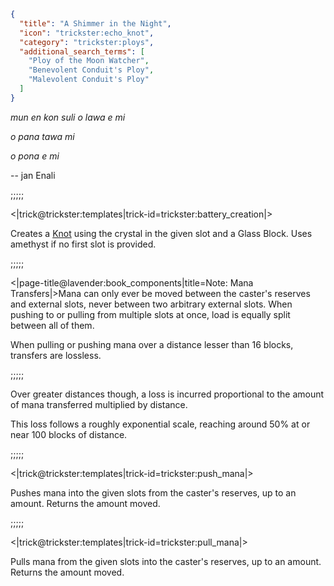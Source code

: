 ```json
{
  "title": "A Shimmer in the Night",
  "icon": "trickster:echo_knot",
  "category": "trickster:ploys",
  "additional_search_terms": [
    "Ploy of the Moon Watcher",
    "Benevolent Conduit's Ploy",
    "Malevolent Conduit's Ploy"
  ]
}
```

*mun en kon suli o lawa e mi*


*o pana tawa mi*


*o pona e mi*


-- jan Enali

;;;;;

<|trick@trickster:templates|trick-id=trickster:battery_creation|>

Creates a [Knot](^trickster:items/knots) using the crystal in the given slot and a Glass Block. Uses amethyst if no first slot is provided.

;;;;;

<|page-title@lavender:book_components|title=Note: Mana Transfers|>Mana can only ever be moved between the caster's 
reserves and external slots, never between two arbitrary external slots. 
When pushing to or pulling from multiple slots at once, load is equally split between all of them.


When pulling or pushing mana over a distance lesser than 16 blocks, transfers are lossless.

;;;;;

Over greater distances though, 
a loss is incurred proportional to the amount of mana transferred multiplied by distance.


This loss follows a roughly exponential scale, reaching around 50% at or near 100 blocks of distance.

;;;;;

<|trick@trickster:templates|trick-id=trickster:push_mana|>

Pushes mana into the given slots from the caster's reserves, up to an amount. Returns the amount moved.

;;;;;

<|trick@trickster:templates|trick-id=trickster:pull_mana|>

Pulls mana from the given slots into the caster's reserves, up to an amount. Returns the amount moved.
